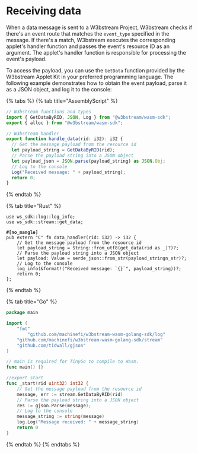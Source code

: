 # Receiving data

When a data message is sent to a W3bstream Project, W3bstream checks if there's an event route that matches the `event_type` specified in the message. If there's a match, W3bstream executes the corresponding applet's handler function and passes the event's resource ID as an argument. The applet's handler function is responsible for processing the event's payload.

To access the payload, you can use the `GetData` function provided by the W3bstream Applet Kit in your preferred programming language. The following example demonstrates how to obtain the event payload, parse it as a JSON object, and log it to the console:

{% tabs %}
{% tab title="AssemblyScript" %}
```typescript
// W3bstream functions and types
import { GetDataByRID, JSON, Log } from "@w3bstream/wasm-sdk";
export { alloc } from "@w3bstream/wasm-sdk";

// W3bstream handler
export function handle_data(rid: i32): i32 {
  // Get the message payload from the resource id
  let payload_string = GetDataByRID(rid);
  // Parse the payload string into a JSON object
  let payload_json = JSON.parse(payload_string) as JSON.Obj;
  // Log to the console
  Log("Received message: " + payload_string);
  return 0;
}
```
{% endtab %}

{% tab title="Rust" %}
<pre class="language-rust"><code class="lang-rust">use ws_sdk::log::log_info;
use ws_sdk::stream::get_data;
<strong>
</strong><strong>#[no_mangle]
</strong>pub extern "C" fn data_handler(rid: i32) -> i32 {
    // Get the message payload from the resource id
    let payload_string = String::from_utf8(get_data(rid as _)?)?;
    // Parse the payload string into a JSON object
    let payload: Value = serde_json::from_str(payload_stringn_str)?;
    // Log to the console
    log_info(&#x26;format!("Received message: `{}`", payload_string))?;
    return 0;
};
</code></pre>
{% endtab %}

{% tab title="Go" %}
```go
package main

import (
	"fmt"
        "github.com/machinefi/w3bstream-wasm-golang-sdk/log"
	"github.com/machinefi/w3bstream-wasm-golang-sdk/stream"
	"github.com/tidwall/gjson"
)

// main is required for TinyGo to compile to Wasm.
func main() {}

//export start
func _start(rid uint32) int32 {
    // Get the message payload from the resource id
    message, err := stream.GetDataByRID(rid)
    // Parse the payload string into a JSON object
    res := gjson.Parse(message);
    // Log to the console
    message_string := string(message)
    log.Log("Message received: " + message_string)
    return 0
}
```
{% endtab %}
{% endtabs %}
